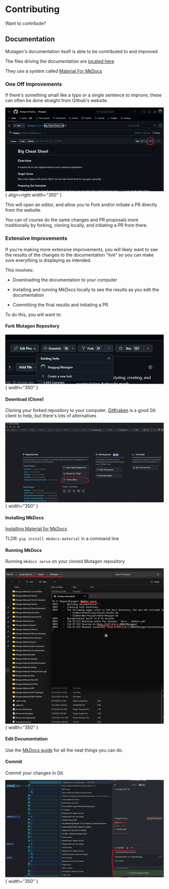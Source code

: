 # Contributing
Want to contribute?

## Documentation
Mutagen's documentation itself is able to be contributed to and improved.

The files driving the documentation are [located here](https://github.com/Mutagen-Modding/Mutagen/tree/dev/docs)

They use a system called [Material For MkDocs](https://squidfunk.github.io/mkdocs-material/)

### One Off Improvements
If there's something small like a typo or a single sentence to improve, these can often be done straight from Github's website.

![Updating Docs from Github](images/Editing-Docs-On-Github.png){ align=right width="350" }

This will open an editor, and allow you to Fork and/or initiate a PR directly from the website.

You can of course do the same changes and PR proposals more traditionally by forking, cloning locally, and initiating a PR from there.

### Extensive Improvements
If you're making more extensive improvements, you will likely want to see the results of the changes to the documentation "live" so you can make sure everything is displaying as intended.

This involves:

- Downloading the documentation to your computer

- Installing and running MkDocs locally to see the results as you edit the documentation

- Committing the final results and initiating a PR

To do this, you will want to:

#### Fork Mutagen Repository

![Forking Mutagen](images/forking.png){ width="350" }

#### Download (Clone)
Cloning your forked repository to your computer.  [GitKraken](https://www.gitkraken.com/) is a good Git client to help, but there's lots of alternatives

![Cloning](images/cloning.png){ width="350" }

#### Installing MkDocs
[Installing Material for MkDocs](https://squidfunk.github.io/mkdocs-material/getting-started/)

TLDR: `pip install mkdocs-material` in a command line

#### Running MkDocs
Running `mkdocs serve` on your cloned Mutagen repository 

![Running MkDocs](images/mkdocs-serve.png){ width="350" }


#### Edit Documentation

Use the [MkDocs guide](https://squidfunk.github.io/mkdocs-material/reference/) for all the neat things you can do.

#### Commit
Commit your changes in Git.  

![Commit Changes](images/committing.png){ width="350" }